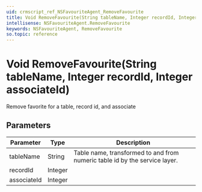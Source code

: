 ```yaml
---
uid: crmscript_ref_NSFavouriteAgent_RemoveFavourite
title: Void RemoveFavourite(String tableName, Integer recordId, Integer associateId)
intellisense: NSFavouriteAgent.RemoveFavourite
keywords: NSFavouriteAgent, RemoveFavourite
so.topic: reference
---
```


# Void RemoveFavourite(String tableName, Integer recordId, Integer associateId)

Remove favorite for a table, record id, and associate

## Parameters

| Parameter | Type | Description |
|---|---|---|
| tableName | String | Table name, transformed to and from numeric table id by the service layer. |
| recordId | Integer | |
| associateId | Integer | |
